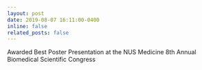 ```yaml
---
layout: post
date: 2019-08-07 16:11:00-0400
inline: false
related_posts: false
---
```


Awarded Best Poster Presentation at the NUS Medicine 8th Annual Biomedical Scientific Congress
